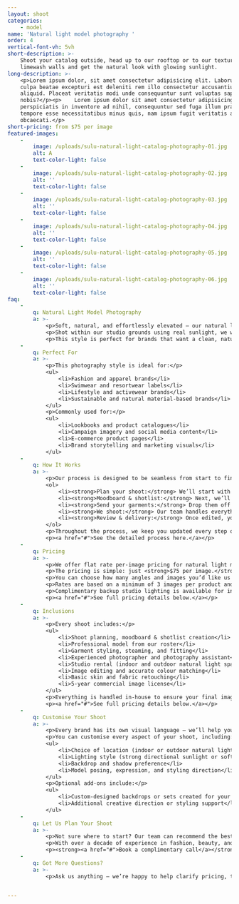 ```yaml
---
layout: shoot
categories:
    - model
name: 'Natural light model photography '
order: 4
vertical-font-vh: 5vh
short-description: >-
    Shoot your catalog outside, head up to our rooftop or to our textured
    limewash walls and get the natural look with glowing sunlight. 
long-description: >-
    <p>Lorem ipsum dolor, sit amet consectetur adipisicing elit. Laborum in
    culpa beatae excepturi est deleniti rem illo consectetur accusantium
    aliquid. Placeat veritatis modi unde consequuntur sunt voluptas sapiente hic
    nobis?</p><p>    Lorem ipsum dolor sit amet consectetur adipisicing elit. Ex
    perspiciatis in inventore ad nihil, consequuntur sed fuga illum praesentium
    tempore esse necessitatibus minus quis, nam ipsum fugit veritatis aut
    obcaecati.</p>
short-pricing: from $75 per image
featured-images:
    -
        image: /uploads/sulu-natural-light-catalog-photography-01.jpg
        alt: A
        text-color-light: false
    -
        image: /uploads/sulu-natural-light-catalog-photography-02.jpg
        alt: ''
        text-color-light: false
    -
        image: /uploads/sulu-natural-light-catalog-photography-03.jpg
        alt: ''
        text-color-light: false
    -
        image: /uploads/sulu-natural-light-catalog-photography-04.jpg
        alt: ''
        text-color-light: false
    -
        image: /uploads/sulu-natural-light-catalog-photography-05.jpg
        alt: ''
        text-color-light: false
    -
        image: /uploads/sulu-natural-light-catalog-photography-06.jpg
        alt: ''
        text-color-light: false
faq:
    -
        q: Natural Light Model Photography
        a: >-
            <p>Soft, natural, and effortlessly elevated — our natural light model photography captures your products in a way that feels organic, authentic, and beautifully refined.</p>
            <p>Shot within our studio grounds using real sunlight, we work with both strong directional light and soft diffused tones to create a look that feels modern and honest, without losing the polished Suluh aesthetic.</p>
            <p>This style is perfect for brands that want a clean, natural-feeling lookbook that feels at home on social media yet elevated enough to double as a minimalist campaign.</p>
    -
        q: Perfect For
        a: >-
            <p>This photography style is ideal for:</p>
            <ul>
                <li>Fashion and apparel brands</li>
                <li>Swimwear and resortwear labels</li>
                <li>Lifestyle and activewear brands</li>
                <li>Sustainable and natural material-based brands</li>
            </ul>
            <p>Commonly used for:</p>
            <ul>
                <li>Lookbooks and product catalogues</li>
                <li>Campaign imagery and social media content</li>
                <li>E-commerce product pages</li>
                <li>Brand storytelling and marketing visuals</li>
            </ul>
    -
        q: How It Works
        a: >-
            <p>Our process is designed to be seamless from start to finish:</p>
            <ol>
                <li><strong>Plan your shoot:</strong> We’ll start with a call with one of our experienced shoot producers to get to know your brand, collection, and goals for the shoot, and walk you through exactly what to expect.</li>
                <li><strong>Moodboard & shotlist:</strong> Next, we’ll create a detailed shoot plan that covers everything from lighting direction and location choice within the studio grounds, to backdrop selection, model poses, and styling notes. You’ll see exactly what’s being captured before we start, so there are no surprises.</li>
                <li><strong>Send your garments:</strong> Drop them off to our Bali studio or ship them through our trusted local and international partners. Our team will steam, style, and prepare each piece ready for the shoot.</li>
                <li><strong>We shoot:</strong> Our team handles everything from lighting and direction to styling and model management. Working with natural light creates subtle variations in each image as the light shifts throughout the session, bringing an organic sense of depth and realism to your collection.</li>
                <li><strong>Review & delivery:</strong> Once edited, your images are uploaded to a private gallery for your review and final approval before delivery.</li>
            </ol>
            <p>Throughout the process, we keep you updated every step of the way, so you can relax knowing your shoot is in expert hands.</p>
            <p><a href="#">See the detailed process here.</a></p>
    -
        q: Pricing
        a: >-
            <p>We offer flat rate per-image pricing for natural light model photography, with a rate that already includes the studio rental, professional model, stylist, photographer, and professional editing and retouching. It’s an end-to-end service for one simple price.</p>
            <p>The pricing is simple: just <strong>$75 per image.</strong></p>
            <p>You can choose how many angles and images you’d like us to capture for each product, with the average being <strong>4 images</strong> (front, back, side, and detail).</p>
            <p>Rates are based on a minimum of 3 images per product and include a <strong>5-year image license</strong> for all deliverables.</p>
            <p>Complimentary backup studio lighting is available for inclement weather or low-light conditions.</p>
            <p><a href="#">See full pricing details below.</a></p>
    -
        q: Inclusions
        a: >-
            <p>Every shoot includes:</p>
            <ul>
                <li>Shoot planning, moodboard & shotlist creation</li>
                <li>Professional model from our roster</li>
                <li>Garment styling, steaming, and fitting</li>
                <li>Experienced photographer and photography assistant</li>
                <li>Studio rental (indoor and outdoor natural light spaces)</li>
                <li>Image editing and accurate colour matching</li>
                <li>Basic skin and fabric retouching</li>
                <li>5-year commercial image license</li>
            </ul>
            <p>Everything is handled in-house to ensure your final images are cohesive, polished, and perfectly aligned with your brand aesthetic.</p>
            <p><a href="#">See full pricing details below.</a></p>
    -
        q: Customise Your Shoot
        a: >-
            <p>Every brand has its own visual language — we’ll help you bring yours to life through creative direction and attention to detail.</p>
            <p>You can customise every aspect of your shoot, including:</p>
            <ul>
                <li>Choice of location (indoor or outdoor natural light spaces within our studio grounds)</li>
                <li>Lighting style (strong directional sunlight or soft diffused daylight)</li>
                <li>Backdrop and shadow preference</li>
                <li>Model posing, expression, and styling direction</li>
            </ul>
            <p>Optional add-ons include:</p>
            <ul>
                <li>Custom-designed backdrops or sets created for your brand</li>
                <li>Additional creative direction or styling support</li>
            </ul>
    -
        q: Let Us Plan Your Shoot
        a: >-
            <p>Not sure where to start? Our team can recommend the best package based on your goals and help you plan the perfect shoot for your collection.</p>
            <p>With over a decade of experience in fashion, beauty, and lifestyle photography, we’ll guide you through everything — from creative direction and model selection to styling and delivery timelines.</p>
            <p><strong><a href="#">Book a complimentary call</a></strong> and let’s bring your vision to life.</p>
    -
        q: Got More Questions?
        a: >-
            <p>Ask us anything — we’re happy to help clarify pricing, timelines, workflow or review your moodboard and let you know what’s possible for your shoot.</p>


---
```

